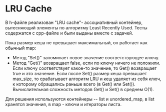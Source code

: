 # LRU Cache

В h-файле реализован "LRU cache"- ассоциативный контейнер, вытесняющий элементы по алгоритму Least Recently Used. Тесты содержатся с cpp-файле и были выданы вместе с задачей.

Пока размер кеша не превышает максимальный, он работает как обычный map:

 * Метод "Set()" запоминает новое значение соответствующее ключу.
 * Метод "Get()" возвращает false, если по ключу ничего не положили. Если ключу соответствует какое-то значение, то Get() возвращает true и это значение.
Если после Set() размер кеша превышает max_size, то срабатывает алгоритм LRU и кеш удаляет из себя ключ, к которому обращались раньше всего (в Get() или Set()).
Вычислительная сложность методов Get() и Set() в среднем O(1).


 Для решения используются контейнеры -- list и unordered_map, в list хранятся значения, в map - ключи и итераторы листа.